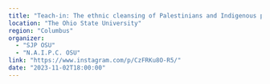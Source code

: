 ```yaml
---
title: "Teach-in: The ethnic cleansing of Palestinians and Indigenous peoples"
location: "The Ohio State University"
region: "Columbus"
organizer:
  - "SJP OSU"
  - "N.A.I.P.C. OSU"
link: "https://www.instagram.com/p/CzFRKu8O-R5/"
date: "2023-11-02T18:00:00"
---
```

